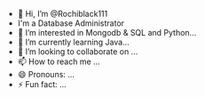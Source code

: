- 👋 Hi, I’m @Rochiblack111
- I'm a Database Administrator 
- 👀 I’m interested in Mongodb & SQL and Python...
- 🌱 I’m currently learning Java...
- 💞️ I’m looking to collaborate on ...
- 📫 How to reach me ...
- 😄 Pronouns: ...
- ⚡ Fun fact: ...

<!---
Rochiblack111/Rochiblack111 is a ✨ special ✨ repository because its `README.md` (this file) appears on your GitHub profile.
You can click the Preview link to take a look at your changes.
--->
